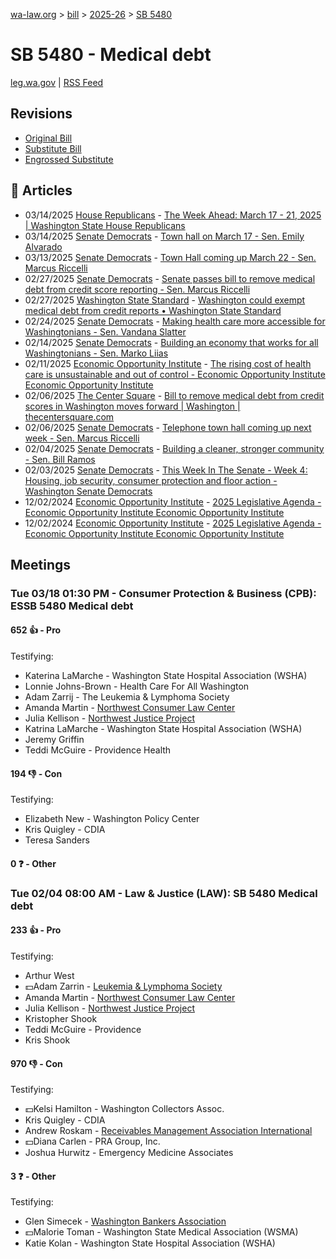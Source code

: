 [wa-law.org](/) > [bill](/bill/) > [2025-26](/bill/2025-26/) > [SB 5480](/bill/2025-26/sb/5480/)

# SB 5480 - Medical debt
[leg.wa.gov](https://app.leg.wa.gov/billsummary?BillNumber=5480&Year=2025&Initiative=false) | [RSS Feed](./rss.xml)

## Revisions
* [Original Bill](1/)
* [Substitute Bill](S/)
* [Engrossed Substitute](S.E/)

## 📰 Articles
* 03/14/2025 [House Republicans](/org/house_republicans/) - [The Week Ahead: March 17 - 21, 2025 | Washington State House Republicans](https://houserepublicans.wa.gov/week/the-week-ahead-march-17-21-2025/#:~:text=SB%205480)
* 03/14/2025 [Senate Democrats](/org/senate_democrats/) - [Town hall on March 17 - Sen. Emily Alvarado](https://senatedemocrats.wa.gov/alvarado/2025/03/14/town-hall-on-march-17/#:~:text=SB%205480)
* 03/13/2025 [Senate Democrats](/org/senate_democrats/) - [Town Hall coming up March 22 - Sen. Marcus Riccelli](https://senatedemocrats.wa.gov/riccelli/2025/03/13/town-hall-coming-up-march-22/#:~:text=Senate%20Bill%205480)
* 02/27/2025 [Senate Democrats](/org/senate_democrats/) - [Senate passes bill to remove medical debt from credit score reporting - Sen. Marcus Riccelli](https://senatedemocrats.wa.gov/riccelli/2025/02/27/senate-passes-bill-to-remove-medical-debt-from-credit-score-reporting/#:~:text=Senate%20Bill%205480)
* 02/27/2025 [Washington State Standard](/org/washington_state_standard/) - [Washington could exempt medical debt from credit reports • Washington State Standard](https://washingtonstatestandard.com/2025/02/26/washington-could-exempt-medical-debt-from-credit-reports/#:~:text=Senate%20Bill%205480)
* 02/24/2025 [Senate Democrats](/org/senate_democrats/) - [Making health care more accessible for Washingtonians - Sen. Vandana Slatter](https://senatedemocrats.wa.gov/slatter/2025/02/24/making-health-care-more-accessible-for-washingtonians/#:~:text=SB%205480)
* 02/14/2025 [Senate Democrats](/org/senate_democrats/) - [Building an economy that works for all Washingtonians - Sen. Marko Liias](https://senatedemocrats.wa.gov/liias/2025/02/14/building-an-economy-that-works-for-all-washingtonians/#:~:text=bill%20this%20session)
* 02/11/2025 [Economic Opportunity Institute](/org/economic_opportunity_institute/) - [The rising cost of health care is unsustainable and out of control - Economic Opportunity Institute Economic Opportunity Institute](https://www.opportunityinstitute.org/blog/post/health-care-costs-unsustainable-out-of-control/#:~:text=Senate%20Bill%205480)
* 02/06/2025 [The Center Square](/org/the_center_square/) - [Bill to remove medical debt from credit scores in Washington moves forward | Washington | thecentersquare.com](https://www.thecentersquare.com/washington/article_6a9d3f64-e500-11ef-b5a3-174832015b5b.html#:~:text=Senate%20Bill%205480)
* 02/06/2025 [Senate Democrats](/org/senate_democrats/) - [Telephone town hall coming up next week - Sen. Marcus Riccelli](https://senatedemocrats.wa.gov/riccelli/2025/02/06/telephone-town-hall-coming-up-next-week/#:~:text=SB%205480)
* 02/04/2025 [Senate Democrats](/org/senate_democrats/) - [Building a cleaner, stronger community - Sen. Bill Ramos](https://senatedemocrats.wa.gov/ramos/2025/02/04/building-a-cleaner-stronger-community/#:~:text=SB%205480)
* 02/03/2025 [Senate Democrats](/org/senate_democrats/) - [This Week In The Senate - Week 4: Housing, job security, consumer protection and floor action - Washington Senate Democrats](https://senatedemocrats.wa.gov/blog/2025/02/02/this-week-in-the-senate-week-4-housing-job-security-consumer-protection-and-floor-action/#:~:text=Senate%20Bill%205480)
* 12/02/2024 [Economic Opportunity Institute](/org/economic_opportunity_institute/) - [2025 Legislative Agenda - Economic Opportunity Institute Economic Opportunity Institute](https://www.opportunityinstitute.org/2025-legislative-agenda/#:~:text=Senate%20Bill%205480)
* 12/02/2024 [Economic Opportunity Institute](/org/economic_opportunity_institute/) - [2025 Legislative Agenda - Economic Opportunity Institute Economic Opportunity Institute](https://www.opportunityinstitute.org/current-projects__trashed/2025-legislative-agenda/#:~:text=Senate%20Bill%205480)

## Meetings
### Tue 03/18 01:30 PM - Consumer Protection & Business (CPB): ESSB 5480 Medical debt
#### 652 👍 - Pro
Testifying:
* Katerina LaMarche - Washington State Hospital Association (WSHA)
* Lonnie Johns-Brown - Health Care For All Washington
* Adam Zarrij - The Leukemia & Lymphoma Society
* Amanda Martin - [Northwest Consumer Law Center](/org/northwest_consumer_law_center/)
* Julia Kellison - [Northwest Justice Project](/org/northwest_justice_project/)
* Katrina LaMarche - Washington State Hospital Association (WSHA)
* Jeremy Griffin
* Teddi McGuire - Providence Health

#### 194 👎 - Con
Testifying:
* Elizabeth New - Washington Policy Center
* Kris Quigley - CDIA
* Teresa Sanders

#### 0 ❓ - Other

### Tue 02/04 08:00 AM - Law & Justice (LAW): SB 5480 Medical debt
#### 233 👍 - Pro
Testifying:
* Arthur West
* 💵Adam Zarrin - [Leukemia & Lymphoma Society](/org/leukemia_&_lymphoma_society/)
* Amanda Martin - [Northwest Consumer Law Center](/org/northwest_consumer_law_center/)
* Julia Kellison - [Northwest Justice Project](/org/northwest_justice_project/)
* Kristopher Shook
* Teddi McGuire - Providence
* Kris Shook

#### 970 👎 - Con
Testifying:
* 💵Kelsi Hamilton - Washington Collectors Assoc.
* Kris Quigley - CDIA
* Andrew Roskam - [Receivables Management Association International](/org/receivables_management_association_international/)
* 💵Diana Carlen - PRA Group, Inc.
* Joshua Hurwitz - Emergency Medicine Associates

#### 3 ❓ - Other
Testifying:
* Glen Simecek - [Washington Bankers Association](/org/washington_bankers_association/)
* 💵Malorie Toman - Washington State Medical Association (WSMA)
* Katie Kolan - Washington State Hospital Association (WSHA)
